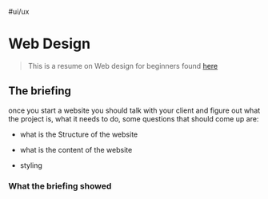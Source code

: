 #ui/ux 
# Web Design 

> This is a resume on Web design for beginners found [here](https://www.youtube.com/watch?v=B-ytMSuwbf8&)

## The briefing

once you start a website you should talk with your client and figure out what the project is, what it needs to do, some questions that should come up are:

* what is the Structure of the website

* what is the content of the website 

* styling

### What the briefing showed 
